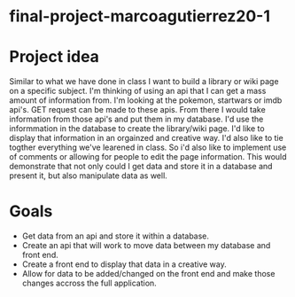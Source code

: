 # final-project-marcoagutierrez20-1

# Project idea 

Similar to what we have done in class I want to build a library or wiki page on a specific subject. I'm thinking of using an api that I can get a mass amount of information from. I'm looking at the pokemon, startwars or imdb api's. GET request can be made to these apis. From there I would take information from those api's and put them in my database. I'd use the informmation in the database to create the library/wiki page. I'd like to display that information in an orgainzed and creative way. I'd also like to tie togther everything we've learened in class. So i'd also like to implement use of comments or allowing for people to edit the page information. This would demonstrate that not only could I get data and store it in a database and present it, but also manipulate data as well. 

# Goals

- Get data from an api and store it within a database.
- Create an api that will work to move data between my database and front end.
- Create a front end to display that data in a creative way. 
- Allow for data to be added/changed on the front end and make those changes accross the full application. 

